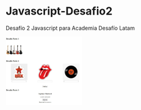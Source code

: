 # Javascript-Desafio2
Desafío 2 Javascript para Academia Desafío Latam

<img src="/assets/img/screenshot.jpg" width="200px">
